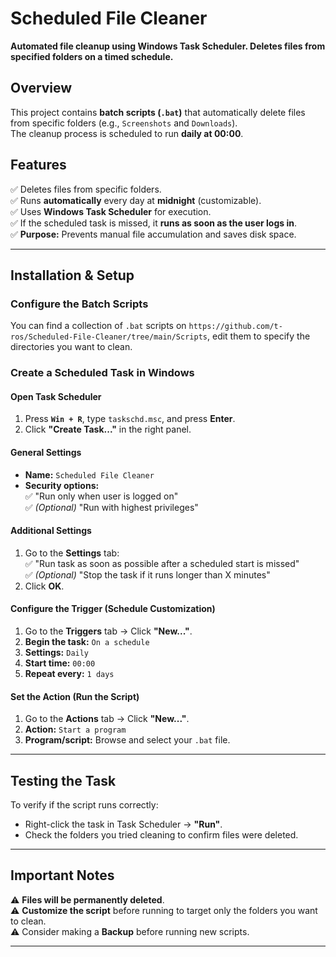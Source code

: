 #  Scheduled File Cleaner
**Automated file cleanup using Windows Task Scheduler. Deletes files from specified folders on a timed schedule.**

##  Overview
This project contains **batch scripts (`.bat`)** that automatically delete files from specific folders (e.g., `Screenshots` and `Downloads`).  
The cleanup process is scheduled to run **daily at 00:00**.  

##  Features
✅ Deletes files from specific folders.  
✅ Runs **automatically** every day at **midnight** (customizable).  
✅ Uses **Windows Task Scheduler** for execution.  
✅ If the scheduled task is missed, it **runs as soon as the user logs in**.  
✅ **Purpose:** Prevents manual file accumulation and saves disk space.  

---

##  Installation & Setup

###  Configure the Batch Scripts
You can find a collection of `.bat` scripts on `https://github.com/t-ros/Scheduled-File-Cleaner/tree/main/Scripts`, edit them to specify the directories you want to clean.  

###  Create a Scheduled Task in Windows

####  Open Task Scheduler
1. Press **`Win + R`**, type `taskschd.msc`, and press **Enter**.  
2. Click **"Create Task..."** in the right panel.  

####  General Settings
- **Name:** `Scheduled File Cleaner`  
- **Security options:**  
  ✅ "Run only when user is logged on"  
  ✅ *(Optional)* "Run with highest privileges"

####  Additional Settings
1. Go to the **Settings** tab:  
  ✅ "Run task as soon as possible after a scheduled start is missed"  
  ✅ *(Optional)* "Stop the task if it runs longer than X minutes"
2. Click **OK**.

####  Configure the Trigger (Schedule Customization)
1. Go to the **Triggers** tab → Click **"New..."**.  
2. **Begin the task:** `On a schedule`  
3. **Settings:** `Daily`  
4. **Start time:** `00:00`  
5. **Repeat every:** `1 days`  

####  Set the Action (Run the Script)
1. Go to the **Actions** tab → Click **"New..."**.  
2. **Action:** `Start a program`  
3. **Program/script:** Browse and select your `.bat` file.  

---

##  Testing the Task
To verify if the script runs correctly:  
- Right-click the task in Task Scheduler → **"Run"**.  
- Check the folders you tried cleaning to confirm files were deleted.  

---

##  Important Notes
⚠️ **Files will be permanently deleted**.   
⚠️ **Customize the script** before running to target only the folders you want to clean.  
⚠️ Consider making a **Backup** before running new scripts.

---
